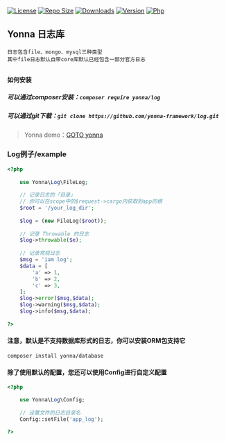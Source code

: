 [![License](https://img.shields.io/github/license/yonna-framework/log.svg)](https://packagist.org/packages/yonna/log)
[![Repo Size](https://img.shields.io/github/repo-size/yonna-framework/log.svg)](https://packagist.org/packages/yonna/log)
[![Downloads](https://img.shields.io/packagist/dm/yonna/log.svg)](https://packagist.org/packages/yonna/log)
[![Version](https://img.shields.io/github/release/yonna-framework/log.svg)](https://packagist.org/packages/yonna/log)
[![Php](https://img.shields.io/packagist/php-v/yonna/log.svg)](https://packagist.org/packages/yonna/log)

## Yonna 日志库

```
日志包含file、mongo、mysql三种类型
其中file日志默认自带core库默认已经包含一部分官方日志

```

## 

#### 如何安装

##### 可以通过composer安装：`composer require yonna/log`

##### 可以通过git下载：`git clone https://github.com/yonna-framework/log.git`

> Yonna demo：[GOTO yonna](https://github.com/yonna-framework/yonna)

### Log例子/example

```php
<?php
    
    use Yonna\Log\FileLog;
    
    // 记录日志的「目录」
    // 你可以在scope中的$request->cargo内获取到app的根
    $root = '/your_log_dir';
    
    $log = (new FileLog($root));
    
    // 记录 Throwable 的日志
    $log->throwable($e);
    
    // 记录常规日志
    $msg = 'iam log';
    $data = [
        'a' => 1,    
        'b' => 2,    
        'c' => 3,    
    ];
    $log->error($msg,$data);
    $log->warning($msg,$data);
    $log->info($msg,$data);
    
?>
```

#### 注意，默认是不支持数据库形式的日志，你可以安装ORM包支持它
```
composer install yonna/database
```

#### 除了使用默认的配置，您还可以使用Config进行自定义配置
```php
<?php

    use Yonna\Log\Config;
    
    // 设置文件的日志目录名
    Config::setFile('app_log');

?>
```
